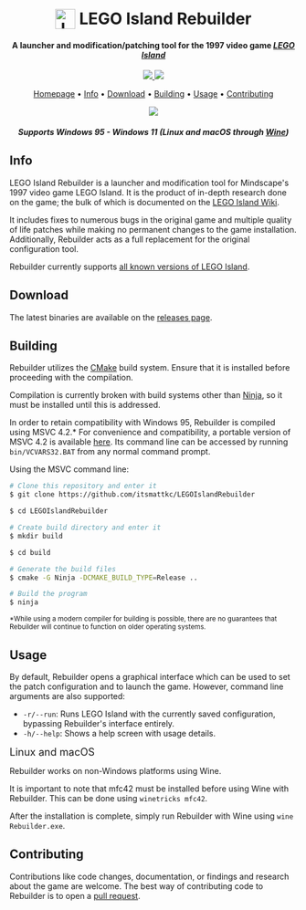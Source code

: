 
<h1 align="center">
  <br>
  <img src="https://raw.githubusercontent.com/itsmattkc/LEGOIslandRebuilder/mfc/res/mama.ico" alt="LEGO Island Rebuilder" width="35" align="top">
  <b>LEGO Island Rebuilder</b>
  <br>
</h1>

<h4 align="center">A launcher and modification/patching tool for the 1997 video game <a href="https://en.wikipedia.org/wiki/Lego_Island" target="_blank"><i>LEGO Island</i></a></h4>

<p align="center">
  <a href="https://patreon.com/mattkc">
    <img src="https://img.shields.io/badge/patreon-donate-yellow.svg">
  </a>
    <img src="https://img.shields.io/github/stars/itsmattkc/legoislandrebuilder.svg">
</p>

<p align="center">
  <a href="https://www.legoisland.org/">Homepage</a> •
  <a href="#info">Info</a> •
  <a href="#download">Download</a> •
  <a href="#building">Building</a> •
  <a href="#usage">Usage</a> •
  <a href="#contributing">Contributing</a>
</p>

<p align="center">
  <img src='./pkg/fade.gif'>
</p>

<h4 align="center"><i>Supports Windows 95 - Windows 11 (Linux and macOS through <a href="https://www.winehq.org/" target="_blank">Wine</a>)</i></h4>

## Info

LEGO Island Rebuilder is a launcher and modification tool for Mindscape's 1997 video game LEGO Island. It is the product of in-depth research done on the game; the bulk of which is documented on the [LEGO Island Wiki](https://www.legoisland.org/).

It includes fixes to numerous bugs in the original game and multiple quality of life patches while making no permanent changes to the game installation. Additionally, Rebuilder acts as a full replacement for the original configuration tool. 

Rebuilder currently supports [all known versions of LEGO Island](https://www.legoisland.org/wiki/index.php/LEGO_Island_Versions).

## Download

The latest binaries are available on the [releases page](https://github.com/itsmattkc/LEGOIslandRebuilder/releases/tag/continuous).

## Building

Rebuilder utilizes the [CMake](https://cmake.org/download/) build system. Ensure that it is installed before proceeding with the compilation.

Compilation is currently broken with build systems other than [Ninja](https://ninja-build.org/), so it must be installed until this is addressed.

In order to retain compatibility with Windows 95, Rebuilder is compiled using MSVC 4.2.* For convenience and compatibility, a portable version of MSVC 4.2 is available [here](https://github.com/itsmattkc/VC420). Its command line can be accessed by running `bin/VCVARS32.BAT` from any normal command prompt. 

Using the MSVC command line:

```bash
# Clone this repository and enter it
$ git clone https://github.com/itsmattkc/LEGOIslandRebuilder

$ cd LEGOIslandRebuilder

# Create build directory and enter it
$ mkdir build

$ cd build

# Generate the build files
$ cmake -G Ninja -DCMAKE_BUILD_TYPE=Release ..

# Build the program
$ ninja
```

<sub>*While using a modern compiler for building is possible, there are no guarantees that Rebuilder will continue to function on older operating systems.</sub>

## Usage

By default, Rebuilder opens a graphical interface which can be used to set the patch configuration and to launch the game. However, command line arguments are also supported:

* `-r/--run`: Runs LEGO Island with the currently saved configuration, bypassing Rebuilder's interface entirely. 
* `-h/--help`: Shows a help screen with usage details.

<font size="4">Linux and macOS</font>

Rebuilder works on non-Windows platforms using Wine.

It is important to note that mfc42 must be installed before using Wine with Rebuilder. This can be done using `winetricks mfc42`.

After the installation is complete, simply run Rebuilder with Wine using `wine Rebuilder.exe`.

## Contributing

Contributions like code changes, documentation, or findings and research about the game are welcome. The best way of contributing code to Rebuilder is to open a [pull request](https://github.com/itsmattkc/LEGOIslandRebuilder/pulls).
